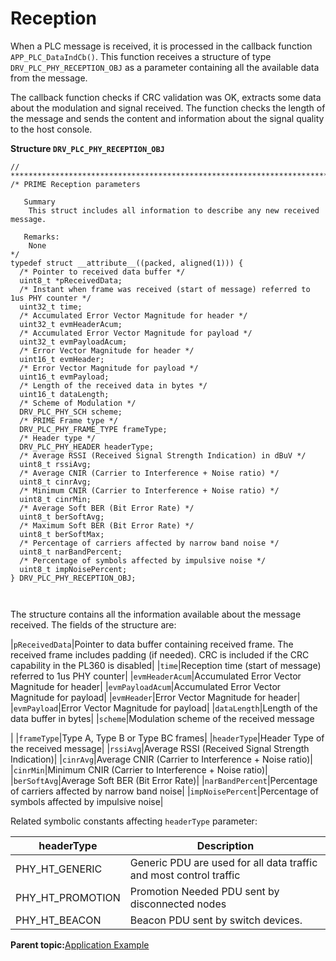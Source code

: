 # Reception

When a PLC message is received, it is processed in the callback function `APP_PLC_DataIndCb()`. This function receives a structure of type `DRV_PLC_PHY_RECEPTION_OBJ` as a parameter containing all the available data from the message.

The callback function checks if CRC validation was OK, extracts some data about the modulation and signal received. The function checks the length of the message and sends the content and information about the signal quality to the host console.

**Structure `DRV_PLC_PHY_RECEPTION_OBJ`**

``` {#CODEBLOCK_SNB_VCT_CTB}
// *****************************************************************************
/* PRIME Reception parameters

   Summary
    This struct includes all information to describe any new received message.

   Remarks:
    None
*/
typedef struct __attribute__((packed, aligned(1))) {
  /* Pointer to received data buffer */
  uint8_t *pReceivedData;
  /* Instant when frame was received (start of message) referred to 1us PHY counter */
  uint32_t time;
  /* Accumulated Error Vector Magnitude for header */
  uint32_t evmHeaderAcum;
  /* Accumulated Error Vector Magnitude for payload */
  uint32_t evmPayloadAcum;
  /* Error Vector Magnitude for header */
  uint16_t evmHeader;
  /* Error Vector Magnitude for payload */
  uint16_t evmPayload;
  /* Length of the received data in bytes */
  uint16_t dataLength;
  /* Scheme of Modulation */
  DRV_PLC_PHY_SCH scheme;
  /* PRIME Frame type */
  DRV_PLC_PHY_FRAME_TYPE frameType;
  /* Header type */
  DRV_PLC_PHY_HEADER headerType;
  /* Average RSSI (Received Signal Strength Indication) in dBuV */
  uint8_t rssiAvg;
  /* Average CNIR (Carrier to Interference + Noise ratio) */
  uint8_t cinrAvg;
  /* Minimum CNIR (Carrier to Interference + Noise ratio) */
  uint8_t cinrMin;
  /* Average Soft BER (Bit Error Rate) */
  uint8_t berSoftAvg;
  /* Maximum Soft BER (Bit Error Rate) */
  uint8_t berSoftMax;
  /* Percentage of carriers affected by narrow band noise */
  uint8_t narBandPercent;
  /* Percentage of symbols affected by impulsive noise */
  uint8_t impNoisePercent;
} DRV_PLC_PHY_RECEPTION_OBJ;

 
```

The structure contains all the information available about the message received. The fields of the structure are:

|`pReceivedData`|Pointer to data buffer containing received frame. The received frame includes padding \(if needed\). CRC is included if the CRC capability in the PL360 is disabled|
|`time`|Reception time \(start of message\) referred to 1us PHY counter|
|`evmHeaderAcum`|Accumulated Error Vector Magnitude for header|
|`evmPayloadAcum`|Accumulated Error Vector Magnitude for payload|
|`evmHeader`|Error Vector Magnitude for header|
|`evmPayload`|Error Vector Magnitude for payload|
|`dataLength`|Length of the data buffer in bytes|
|`scheme`|Modulation scheme of the received message

|
|`frameType`|Type A, Type B or Type BC frames|
|`headerType`|Header Type of the received message|
|`rssiAvg`|Average RSSI \(Received Signal Strength Indication\)|
|`cinrAvg`|Average CNIR \(Carrier to Interference + Noise ratio\)|
|`cinrMin`|Minimum CNIR \(Carrier to Interference + Noise ratio\)|
|`berSoftAvg`|Average Soft BER \(Bit Error Rate\)|
|`narBandPercent`|Percentage of carriers affected by narrow band noise|
|`impNoisePercent`|Percentage of symbols affected by impulsive noise|

Related symbolic constants affecting `headerType` parameter:

|headerType|Description|
|----------|-----------|
|PHY\_HT\_GENERIC|Generic PDU are used for all data traffic and most control traffic|
|PHY\_HT\_PROMOTION|Promotion Needed PDU sent by disconnected nodes|
|PHY\_HT\_BEACON|Beacon PDU sent by switch devices.|

**Parent topic:**[Application Example](GUID-D8E2814E-98EA-4380-A781-862A488F5734.md)

